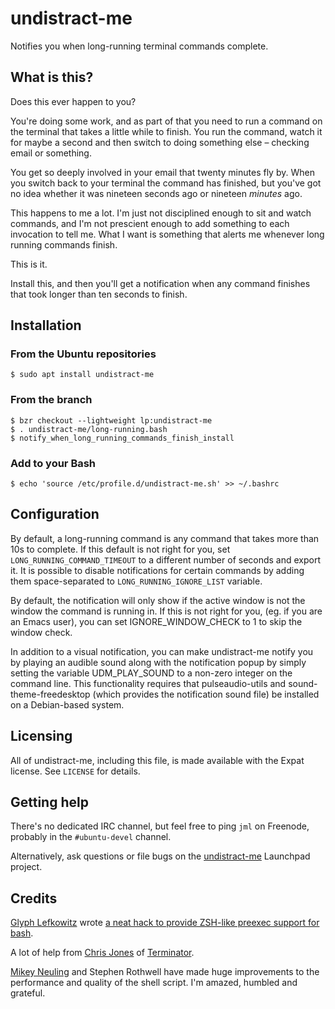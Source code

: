 # undistract-me

Notifies you when long-running terminal commands complete.

## What is this?

Does this ever happen to you?

You're doing some work, and as part of that you need to run a command on the
terminal that takes a little while to finish.  You run the command, watch it
for maybe a second and then switch to doing something else – checking
email or something.

You get so deeply involved in your email that twenty minutes fly by.  When
you switch back to your terminal the command has finished, but you've got no
idea whether it was nineteen seconds ago or nineteen *minutes* ago.

This happens to me a lot.  I'm just not disciplined enough to sit and watch
commands, and I'm not prescient enough to add something to each invocation to
tell me.  What I want is something that alerts me whenever long running
commands finish.

This is it.

Install this, and then you'll get a notification when any command finishes
that took longer than ten seconds to finish.

## Installation

### From the Ubuntu repositories

    $ sudo apt install undistract-me

### From the branch

    $ bzr checkout --lightweight lp:undistract-me
    $ . undistract-me/long-running.bash
    $ notify_when_long_running_commands_finish_install

### Add to your Bash

    $ echo 'source /etc/profile.d/undistract-me.sh' >> ~/.bashrc

## Configuration

By default, a long-running command is any command that takes more than 10s to
complete.  If this default is not right for you, set
`LONG_RUNNING_COMMAND_TIMEOUT` to a different number of seconds and export it.
It is possible to disable notifications for certain commands by adding them 
space-separated to `LONG_RUNNING_IGNORE_LIST` variable.

By default, the notification will only show if the active window is not the 
window the command is running in. If this is not right for you, (eg. if you 
are an Emacs user), you can set IGNORE_WINDOW_CHECK to 1 to skip the window
check.

In addition to a visual notification, you can make undistract-me notify you 
by playing an audible sound along with the notification popup by simply 
setting the variable UDM_PLAY_SOUND to a non-zero integer on the command line.
This functionality requires that pulseaudio-utils and sound-theme-freedesktop 
(which provides the notification sound file) be installed on a Debian-based 
system.

## Licensing

All of undistract-me, including this file, is made available with the Expat
license.  See `LICENSE` for details.

## Getting help

There's no dedicated IRC channel, but feel free to ping `jml` on Freenode,
probably in the `#ubuntu-devel` channel.

Alternatively, ask questions or file bugs on the
[undistract-me](https://launchpad.net/undistract-me) Launchpad project.

## Credits

[Glyph Lefkowitz](http://glyph.twistedmatrix.com/) wrote
[a neat hack to provide ZSH-like preexec support for bash](http://glyf.livejournal.com/63106.html).

A lot of help from [Chris Jones](http://www.tenshu.net/) of
[Terminator](http://www.tenshu.net/p/terminator.html).

[Mikey Neuling](https://github.com/mikey/) and Stephen Rothwell have made huge
improvements to the performance and quality of the shell script.  I'm amazed,
humbled and grateful.
